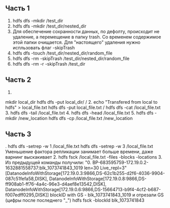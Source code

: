 ## Часть 1

1. hdfs dfs -mkdir /test_dir
2. hdfs dfs -mkdir /test_dir/nested_dir
3. Для обеспечение сохранности данных, по дефолту, происходит не удаление, а перемещение в папку trash.
Со временем содержимое этой папки очищается. Для "настоящего" удаления нужно испльзовать флаг -skipTrash
4. hdfs dfs -touch /test_dir/nested_dir/random_file
5. hdfs dfs -rm -skipTrash /test_dir/nested_dir/random_file
6. hdfs dfs -rm -r -skipTrash /test_dir

## Часть 2

1. 
mkdir local_dir
hdfs dfs -put local_dir/ /
2. 
echo "Transfered from local to hdfs" > local_file.txt
hdfs dfs -put local_file.txt /
hdfs dfs -cat /local_file.txt
3. hdfs dfs -tail /local_file.txt
4. hdfs dfs -head /local_file.txt
5. 
hdfs dfs -mkdir /new_location
hdfs dfs -cp /local_file.txt /new_location

## Часть 3

. 
hdfs dfs -setrep -w 1 /local_file.txt
hdfs dfs -setrep -w 3 /local_file.txt
Уменьшение фактора репликации занимает больше времени, даже варнинг выскакивает
2. hdfs fsck /local_file.txt -files -blocks -locations
3. 
Из предыдущей команды получили:
"0. BP-683595759-172.19.0.2-1632881558737:blk_1073741843_1019 len=30 Live_repl=3"
[DatanodeInfoWithStorage[172.19.0.3:9866,DS-62c1b255-d2f6-4036-9904-087c51fefa58,DISK], 
DatanodeInfoWithStorage[172.19.0.8:9866,DS-ff908ab1-ff76-4a4c-96e3-d4aef8e13542,DISK], 
DatanodeInfoWithStorage[172.19.0.6:9866,DS-15664713-b9f4-4cf2-b687-f007edff0295,DISK]]
blockID with GS - blk_1073741843_1019 и отрезали GS (цифры после последнего "_")
hdfs fsck -blockId blk_1073741843
